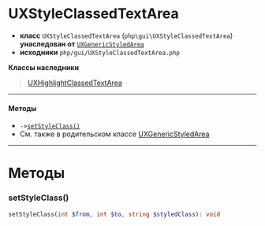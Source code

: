 # UXStyleClassedTextArea

- **класс** `UXStyleClassedTextArea` (`php\gui\UXStyleClassedTextArea`) **унаследован от** [`UXGenericStyledArea`](https://github.com/jphp-group/jphp-richtextfx-ext/blob/master/api-docs/classes/php/gui/UXGenericStyledArea.ru.md)
- **исходники** `php/gui/UXStyleClassedTextArea.php`

**Классы наследники**

> [UXHighlightClassedTextArea](https://github.com/jphp-group/jphp-richtextfx-ext/blob/master/api-docs/classes/php/gui/UXHighlightClassedTextArea.ru.md)

---

#### Методы

- `->`[`setStyleClass()`](#method-setstyleclass)
- См. также в родительском классе [UXGenericStyledArea](https://github.com/jphp-group/jphp-richtextfx-ext/blob/master/api-docs/classes/php/gui/UXGenericStyledArea.ru.md)

---
# Методы

<a name="method-setstyleclass"></a>

### setStyleClass()
```php
setStyleClass(int $from, int $to, string $styledClass): void
```